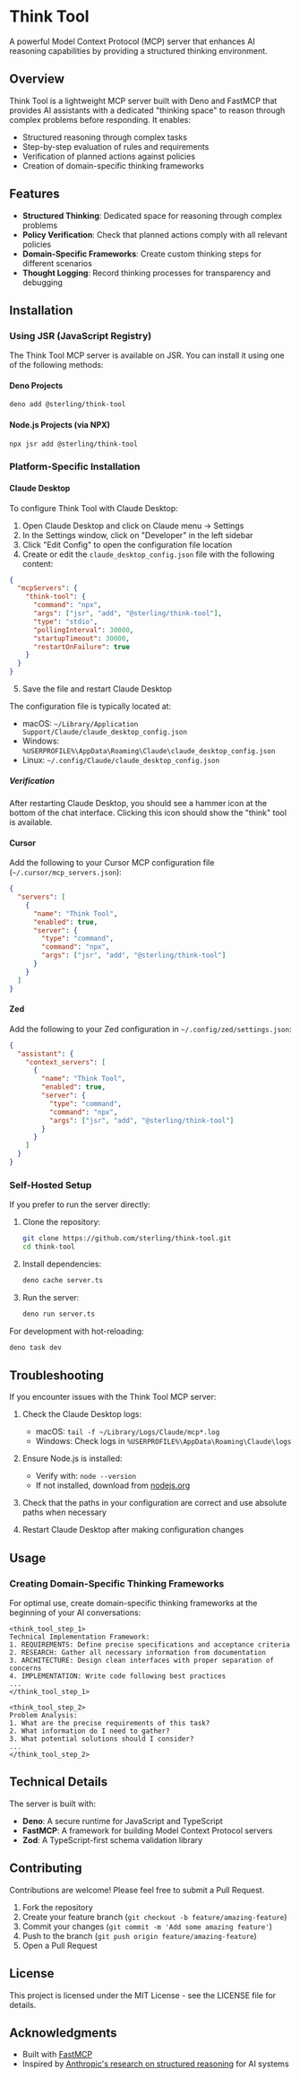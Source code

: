 # Think Tool

A powerful Model Context Protocol (MCP) server that enhances AI reasoning capabilities by providing a structured thinking environment.

## Overview

Think Tool is a lightweight MCP server built with Deno and FastMCP that provides AI assistants with a dedicated "thinking space" to reason through complex problems before responding. It enables:

- Structured reasoning through complex tasks
- Step-by-step evaluation of rules and requirements
- Verification of planned actions against policies
- Creation of domain-specific thinking frameworks

## Features

- **Structured Thinking**: Dedicated space for reasoning through complex problems
- **Policy Verification**: Check that planned actions comply with all relevant policies
- **Domain-Specific Frameworks**: Create custom thinking steps for different scenarios
- **Thought Logging**: Record thinking processes for transparency and debugging

## Installation

### Using JSR (JavaScript Registry)

The Think Tool MCP server is available on JSR. You can install it using one of the following methods:

#### Deno Projects

```bash
deno add @sterling/think-tool
```

#### Node.js Projects (via NPX)

```bash
npx jsr add @sterling/think-tool
```

### Platform-Specific Installation

#### Claude Desktop

To configure Think Tool with Claude Desktop:

1. Open Claude Desktop and click on Claude menu → Settings
2. In the Settings window, click on "Developer" in the left sidebar
3. Click "Edit Config" to open the configuration file location
4. Create or edit the `claude_desktop_config.json` file with the following content:

```json
{
  "mcpServers": {
    "think-tool": {
      "command": "npx",
      "args": ["jsr", "add", "@sterling/think-tool"],
      "type": "stdio",
      "pollingInterval": 30000,
      "startupTimeout": 30000,
      "restartOnFailure": true
    }
  }
}
```

5. Save the file and restart Claude Desktop

The configuration file is typically located at:

- macOS: `~/Library/Application Support/Claude/claude_desktop_config.json`
- Windows: `%USERPROFILE%\AppData\Roaming\Claude\claude_desktop_config.json`
- Linux: `~/.config/Claude/claude_desktop_config.json`

##### Verification

After restarting Claude Desktop, you should see a hammer icon at the bottom of the chat interface. Clicking this icon should show the "think" tool is available.

#### Cursor

Add the following to your Cursor MCP configuration file (`~/.cursor/mcp_servers.json`):

```json
{
  "servers": [
    {
      "name": "Think Tool",
      "enabled": true,
      "server": {
        "type": "command",
        "command": "npx",
        "args": ["jsr", "add", "@sterling/think-tool"]
      }
    }
  ]
}
```

#### Zed

Add the following to your Zed configuration in `~/.config/zed/settings.json`:

```json
{
  "assistant": {
    "context_servers": [
      {
        "name": "Think Tool",
        "enabled": true,
        "server": {
          "type": "command",
          "command": "npx",
          "args": ["jsr", "add", "@sterling/think-tool"]
        }
      }
    ]
  }
}
```

### Self-Hosted Setup

If you prefer to run the server directly:

1. Clone the repository:

   ```bash
   git clone https://github.com/sterling/think-tool.git
   cd think-tool
   ```

2. Install dependencies:

   ```bash
   deno cache server.ts
   ```

3. Run the server:
   ```bash
   deno run server.ts
   ```

For development with hot-reloading:

```bash
deno task dev
```

## Troubleshooting

If you encounter issues with the Think Tool MCP server:

1. Check the Claude Desktop logs:

   - macOS: `tail -f ~/Library/Logs/Claude/mcp*.log`
   - Windows: Check logs in `%USERPROFILE%\AppData\Roaming\Claude\logs`

2. Ensure Node.js is installed:

   - Verify with: `node --version`
   - If not installed, download from [nodejs.org](https://nodejs.org/)

3. Check that the paths in your configuration are correct and use absolute paths when necessary

4. Restart Claude Desktop after making configuration changes

## Usage

### Creating Domain-Specific Thinking Frameworks

For optimal use, create domain-specific thinking frameworks at the beginning of your AI conversations:

```
<think_tool_step_1>
Technical Implementation Framework:
1. REQUIREMENTS: Define precise specifications and acceptance criteria
2. RESEARCH: Gather all necessary information from documentation
3. ARCHITECTURE: Design clean interfaces with proper separation of concerns
4. IMPLEMENTATION: Write code following best practices
...
</think_tool_step_1>

<think_tool_step_2>
Problem Analysis:
1. What are the precise requirements of this task?
2. What information do I need to gather?
3. What potential solutions should I consider?
...
</think_tool_step_2>
```

## Technical Details

The server is built with:

- **Deno**: A secure runtime for JavaScript and TypeScript
- **FastMCP**: A framework for building Model Context Protocol servers
- **Zod**: A TypeScript-first schema validation library

## Contributing

Contributions are welcome! Please feel free to submit a Pull Request.

1. Fork the repository
2. Create your feature branch (`git checkout -b feature/amazing-feature`)
3. Commit your changes (`git commit -m 'Add some amazing feature'`)
4. Push to the branch (`git push origin feature/amazing-feature`)
5. Open a Pull Request

## License

This project is licensed under the MIT License - see the LICENSE file for details.

## Acknowledgments

- Built with [FastMCP](https://github.com/spencerc99/fastmcp)
- Inspired by [Anthropic's research on structured reasoning](https://www.anthropic.com/news/model-context-protocol) for AI systems
